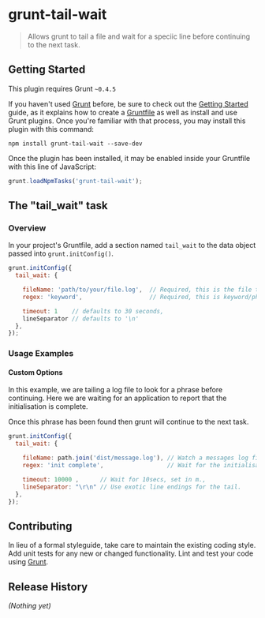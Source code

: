 # grunt-tail-wait

> Allows grunt to tail a file and wait for a speciic line before continuing to the next task.

## Getting Started
This plugin requires Grunt `~0.4.5`

If you haven't used [Grunt](http://gruntjs.com/) before, be sure to check out the [Getting Started](http://gruntjs.com/getting-started) guide, as it explains how to create a [Gruntfile](http://gruntjs.com/sample-gruntfile) as well as install and use Grunt plugins. Once you're familiar with that process, you may install this plugin with this command:

```shell
npm install grunt-tail-wait --save-dev
```

Once the plugin has been installed, it may be enabled inside your Gruntfile with this line of JavaScript:

```js
grunt.loadNpmTasks('grunt-tail-wait');
```

## The "tail_wait" task

### Overview
In your project's Gruntfile, add a section named `tail_wait` to the data object passed into `grunt.initConfig()`.

```js
grunt.initConfig({
  tail_wait: {

    fileName: 'path/to/your/file.log',  // Required, this is the file to tail.
    regex: 'keyword',                   // Required, this is keyword/phrase you are waiting for.

    timeout: 1    // defaults to 30 seconds,
    lineSeparator // defaults to '\n'
  },
});
```

### Usage Examples

#### Custom Options

In this example, we are tailing a log file to look for a phrase before continuing. Here we are waiting for an application to report that the initialisation is complete.

Once this phrase has been found then grunt will continue to the next task.

```js
grunt.initConfig({
  tail_wait: {

    fileName: path.join('dist/message.log'), // Watch a messages log file
    regex: 'init complete',                  // Wait for the initialisation to complete.

    timeout: 10000 ,      // Wait for 10secs, set in m.,
    lineSeparator: "\r\n" // Use exotic line endings for the tail.
  },
});
```

## Contributing
In lieu of a formal styleguide, take care to maintain the existing coding style. Add unit tests for any new or changed functionality. Lint and test your code using [Grunt](http://gruntjs.com/).

## Release History
_(Nothing yet)_
